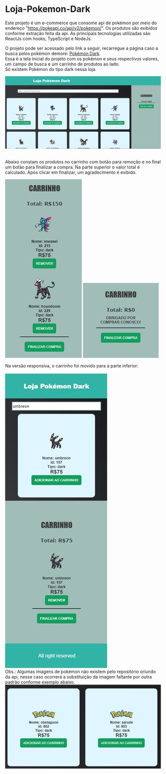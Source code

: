 # Loja-Pokemon-Dark

Este projeto é um e-commerce que consome api de pokémon por meio do endereço "https://pokeapi.co/api/v2/pokemon/". Os produtos são exibidos conforme extração feita da api. 
As principais tecnologias utilizadas são ReactJs com hooks, TypeScript e NodeJs. <br/>

O projeto pode ser acessado pelo link a seguir, recarregue a página caso a busca pelos pokémon demore: <a href="https://pokemon-dark.firebaseapp.com/" target="_blank">Pokémon Dark</a>. <br/>
Essa é a tela inicial do projeto com os pokémon e seus respectivos valores, um campo de busca e um carrinho de produtos ao lado. <br/>
Só existem Pokémon do tipo dark nessa loja. 

<img src="public/tela.png" /> <br/><br/>

Abaixo constam os produtos no carrinho com botão para remoção e no final um botão para finalizar a compra. 
Na parte superior o valor total é calculado. Após clicar em finalizar, um agradecimento é exibido. <br/>

<img src="public/carrinho.png" />     <img src="public/agradecimento.png" /> <br/>

Na versão responsiva, o carrinho foi movido para a parte inferior:<br/><br/>
<img src="public/darkresponsivo.png" /><br/>
Obs.: Algumas imagens de pokémon não existem pelo repositório oriundo da api, nesse caso ocorrerá a substituição da imagem faltante por outra padrão conforme exemplo abaixo.<br/>
<img src="public/imagem-padrao.png" /><br/>


